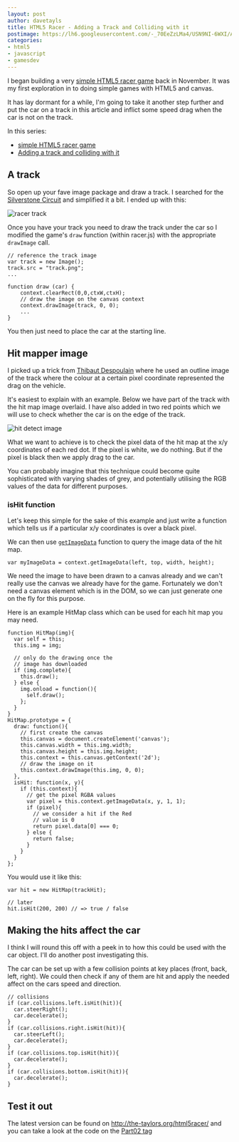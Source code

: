 ```yaml
---
layout: post
author: davetayls
title: HTML5 Racer - Adding a Track and Colliding with it
postimage: https://lh6.googleusercontent.com/-_70EeZzLMa4/USN9NI-6WXI/AAAAAAAAuvQ/C2MVqRuWjq8/s800/racer-part02.png
categories:
- html5
- javascript
- gamesdev
---
```


I began building a very [simple HTML5 racer game][2] back in November. It was my first exploration in to doing simple games with HTML5 and canvas.

It has lay dormant for a while, I'm going to take it another step further and put the car on a track in this article and inflict some speed drag when the car is not on the track.

In this series:

 - [simple HTML5 racer game][2]
 - [Adding a track and colliding with it][3]

## A track

So open up your fave image package and draw a track. I searched for the [Silverstone Circuit](http://www.silverstone.co.uk/) and simplified it a bit. I ended up with this:

![racer track](https://lh4.googleusercontent.com/-v-tCYbVUXPg/USIyyOtZFjI/AAAAAAAAuuw/hyGo5KziCaM/s800/racer-track.png)

Once you have your track you need to draw the track under the car so I modified the game's `draw` function (within racer.js) with the appropriate `drawImage` call.

    // reference the track image
    var track = new Image();
    track.src = "track.png";
    ...

    function draw (car) {
        context.clearRect(0,0,ctxW,ctxH);
        // draw the image on the canvas context
        context.drawImage(track, 0, 0);
        ...
    }

You then just need to place the car at the starting line.

## Hit mapper image

I picked up a trick from [Thibaut Despoulain](http://bkcore.com/blog/general/adobe-user-group-nl-talk-video-hexgl.html) where he used an outline image of the track where the colour at a certain pixel coordinate represented the drag on the vehicle.

It's easiest to explain with an example. Below we have part of the track with the hit map image overlaid. I have also added in two red points which we will use to check whether the car is on the edge of the track.

![hit detect image](https://lh5.googleusercontent.com/-Dn1NqmUcy7k/USKXMsE08jI/AAAAAAAAuvA/VlfdV8B2No0/s800/racer-hit-detect.png)

What we want to achieve is to check the pixel data of the hit map at the x/y coordinates of each red dot. If the pixel is white, we do nothing. But if the pixel is black then we apply drag to the car.

You can probably imagine that this technique could become quite sophisticated with varying shades of grey, and potentially utilising the RGB values of the data for different purposes.

### isHit function

Let's keep this simple for the sake of this example and just write a function which tells us if a particular x/y coordinates is over a black pixel.

We can then use [`getImageData`][0] function to query the image data of the hit map.

    var myImageData = context.getImageData(left, top, width, height);

We need the image to have been drawn to a canvas already and we can't really use the canvas we already have for the game. Fortunately we don't need a canvas element which is in the DOM, so we can just generate one on the fly for this purpose.

Here is an example HitMap class which can be used for each hit map you may need.

    function HitMap(img){
      var self = this;
      this.img = img;

      // only do the drawing once the
      // image has downloaded
      if (img.complete){
        this.draw();
      } else {
        img.onload = function(){
          self.draw();
        };
      }
    }
    HitMap.prototype = {
      draw: function(){
        // first create the canvas
        this.canvas = document.createElement('canvas');
        this.canvas.width = this.img.width;
        this.canvas.height = this.img.height;
        this.context = this.canvas.getContext('2d');
        // draw the image on it
        this.context.drawImage(this.img, 0, 0);
      },
      isHit: function(x, y){
        if (this.context){
          // get the pixel RGBA values
          var pixel = this.context.getImageData(x, y, 1, 1);
          if (pixel){
            // we consider a hit if the Red
            // value is 0
            return pixel.data[0] === 0;
          } else {
            return false;
          }
        }
      }
    };

You would use it like this:

    var hit = new HitMap(trackHit);

    // later
    hit.isHit(200, 200) // => true / false

## Making the hits affect the car

I think I will round this off with a peek in to how this could be used with the car object. I'll do another post investigating this.

The car can be set up with a few collision points at key places (front, back, left, right). We could then check if any of them are hit and apply the needed affect on the cars speed and direction.

    // collisions
    if (car.collisions.left.isHit(hit)){
      car.steerRight();
      car.decelerate();
    }
    if (car.collisions.right.isHit(hit)){
      car.steerLeft();
      car.decelerate();
    }
    if (car.collisions.top.isHit(hit)){
      car.decelerate();
    }
    if (car.collisions.bottom.isHit(hit)){
      car.decelerate();
    }

## Test it out

The latest version can be found on <http://the-taylors.org/html5racer/> and you can take a look at the code on the [Part02 tag][1]


[0]: https://developer.mozilla.org/en-US/docs/HTML/Canvas/Pixel_manipulation_with_canvas#Getting_the_pixel_data_for_a_context
[1]:https://github.com/davetayls/html5racer/tree/Part02
[2]:/blog/2012/11/27/making-a-simple-html5-racing-game/
[3]:/blog/2013/02/19/adding-a-track-and-colliding-with-it/
